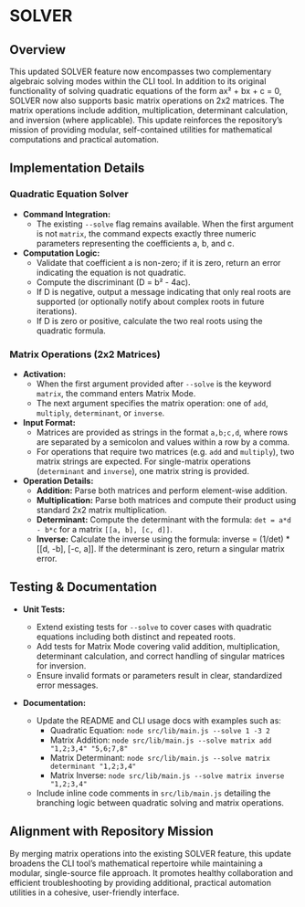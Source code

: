# SOLVER

## Overview
This updated SOLVER feature now encompasses two complementary algebraic solving modes within the CLI tool. In addition to its original functionality of solving quadratic equations of the form ax² + bx + c = 0, SOLVER now also supports basic matrix operations on 2x2 matrices. The matrix operations include addition, multiplication, determinant calculation, and inversion (where applicable). This update reinforces the repository’s mission of providing modular, self-contained utilities for mathematical computations and practical automation.

## Implementation Details
### Quadratic Equation Solver
- **Command Integration:**
  - The existing `--solve` flag remains available. When the first argument is not `matrix`, the command expects exactly three numeric parameters representing the coefficients a, b, and c.
- **Computation Logic:**
  - Validate that coefficient a is non-zero; if it is zero, return an error indicating the equation is not quadratic.
  - Compute the discriminant (D = b² - 4ac). 
  - If D is negative, output a message indicating that only real roots are supported (or optionally notify about complex roots in future iterations).
  - If D is zero or positive, calculate the two real roots using the quadratic formula.

### Matrix Operations (2x2 Matrices)
- **Activation:**
  - When the first argument provided after `--solve` is the keyword `matrix`, the command enters Matrix Mode.
  - The next argument specifies the matrix operation: one of `add`, `multiply`, `determinant`, or `inverse`.
- **Input Format:**
  - Matrices are provided as strings in the format `a,b;c,d`, where rows are separated by a semicolon and values within a row by a comma.
  - For operations that require two matrices (e.g. `add` and `multiply`), two matrix strings are expected. For single-matrix operations (`determinant` and `inverse`), one matrix string is provided.
- **Operation Details:**
  - **Addition:** Parse both matrices and perform element-wise addition.
  - **Multiplication:** Parse both matrices and compute their product using standard 2x2 matrix multiplication.
  - **Determinant:** Compute the determinant with the formula: `det = a*d - b*c` for a matrix `[[a, b], [c, d]]`.
  - **Inverse:** Calculate the inverse using the formula: inverse = (1/det) * [[d, -b], [-c, a]]. If the determinant is zero, return a singular matrix error.

## Testing & Documentation
- **Unit Tests:**
  - Extend existing tests for `--solve` to cover cases with quadratic equations including both distinct and repeated roots.
  - Add tests for Matrix Mode covering valid addition, multiplication, determinant calculation, and correct handling of singular matrices for inversion.
  - Ensure invalid formats or parameters result in clear, standardized error messages.

- **Documentation:**
  - Update the README and CLI usage docs with examples such as:
    - Quadratic Equation: `node src/lib/main.js --solve 1 -3 2`
    - Matrix Addition: `node src/lib/main.js --solve matrix add "1,2;3,4" "5,6;7,8"`
    - Matrix Determinant: `node src/lib/main.js --solve matrix determinant "1,2;3,4"`
    - Matrix Inverse: `node src/lib/main.js --solve matrix inverse "1,2;3,4"`
  - Include inline code comments in `src/lib/main.js` detailing the branching logic between quadratic solving and matrix operations.

## Alignment with Repository Mission
By merging matrix operations into the existing SOLVER feature, this update broadens the CLI tool’s mathematical repertoire while maintaining a modular, single-source file approach. It promotes healthy collaboration and efficient troubleshooting by providing additional, practical automation utilities in a cohesive, user-friendly interface.